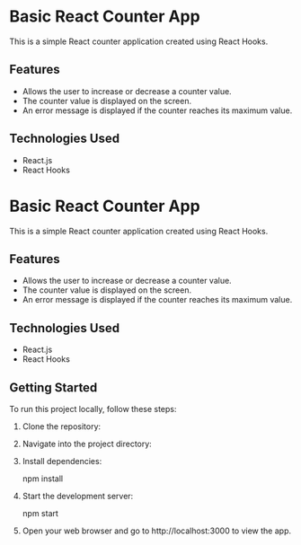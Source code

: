 # Basic React Counter App

This is a simple React counter application created using React Hooks.

## Features

- Allows the user to increase or decrease a counter value.
- The counter value is displayed on the screen.
- An error message is displayed if the counter reaches its maximum value.

## Technologies Used

- React.js
- React Hooks

# Basic React Counter App

This is a simple React counter application created using React Hooks.

## Features

- Allows the user to increase or decrease a counter value.
- The counter value is displayed on the screen.
- An error message is displayed if the counter reaches its maximum value.

## Technologies Used

- React.js
- React Hooks

## Getting Started

To run this project locally, follow these steps:

1. Clone the repository:

2. Navigate into the project directory:
   
3. Install dependencies:

   npm install

4. Start the development server:

   npm start

5. Open your web browser and go to http://localhost:3000 to view the app.